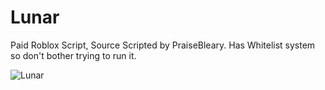 # Lunar
Paid Roblox Script, Source Scripted by PraiseBleary. Has Whitelist system so don't bother trying to run it.

![Lunar](https://github.com/praisebleary/Lunar/assets/104562429/b48cc0ae-a9b5-47a4-a4f6-c83966f550bd)
